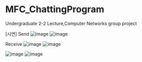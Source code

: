# MFC_ChattingProgram
Undergraduate 2-2 Lecture,Computer Networks group project

[시연]
Send
![image](https://github.com/dozzzang/MFC_ChattingProgram/assets/74997120/36ea59c7-f6ce-4ba1-a61f-5fac57eab54a)
![image](https://github.com/dozzzang/MFC_ChattingProgram/assets/74997120/c8f64dd8-c232-4418-a7eb-f192e1e4686a)

Receive
![image](https://github.com/dozzzang/MFC_ChattingProgram/assets/74997120/4df63d76-708c-4092-85e4-c6df46b1e94c)
![image](https://github.com/dozzzang/MFC_ChattingProgram/assets/74997120/4b80723a-fb47-450c-a752-57dc36a1d25b)

![image](https://github.com/dozzzang/MFC_ChattingProgram/assets/74997120/8e6c62ed-c6ac-4c41-9251-547c4fadeac7)
![image](https://github.com/dozzzang/MFC_ChattingProgram/assets/74997120/b8fc7a0f-3bdd-4b6a-8f19-0e8384935f3f)





